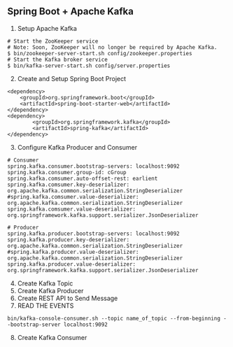 ## Spring Boot + Apache Kafka
1. Setup Apache Kafka
```
# Start the ZooKeeper service
# Note: Soon, ZooKeeper will no longer be required by Apache Kafka.
$ bin/zookeeper-server-start.sh config/zookeeper.properties
# Start the Kafka broker service
$ bin/kafka-server-start.sh config/server.properties
```
2. Create and Setup Spring Boot Project
```
<dependency>
	<groupId>org.springframework.boot</groupId>
	<artifactId>spring-boot-starter-web</artifactId>
</dependency>
<dependency>
		<groupId>org.springframework.kafka</groupId>
		<artifactId>spring-kafka</artifactId>
</dependency>
```
3. Configure Kafka Producer and Consumer
```
# Consumer
spring.kafka.consumer.bootstrap-servers: localhost:9092
spring.kafka.consumer.group-id: cGroup
spring.kafka.comsumer.auto-offset-rest: earlient
spring.kafka.comsumer.key-deserializer: org.apache.kafka.common.serialization.StringDeserializer
#spring.kafka.comsumer.value-deserializer: org.apache.kafka.common.serialization.StringDeserializer
spring.kafka.comsumer.value-deserializer: org.springframework.kafka.support.serializer.JsonDeserializer

# Producer
spring.kafka.producer.bootstrap-servers: localhost:9092
spring.kafka.producer.key-deserializer: org.apache.kafka.common.serialization.StringDeserializer
#spring.kafka.producer.value-deserializer: org.apache.kafka.common.serialization.StringDeserializer
spring.kafka.producer.value-deserializer: org.springframework.kafka.support.serializer.JsonDeserializer
```
4. Create Kafka Topic
5. Create Kafka Producer 
6. Create REST API to Send Message
7. READ THE EVENTS
```
bin/kafka-console-consumer.sh --topic name_of_topic --from-beginning --bootstrap-server localhost:9092
```
8.  Create Kafka Consumer
